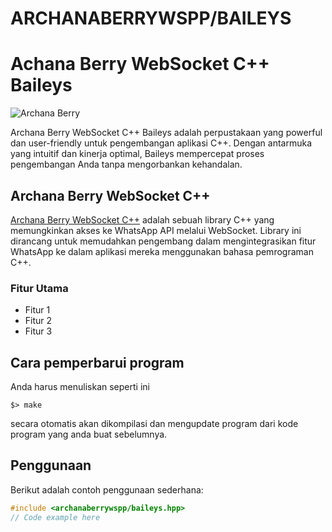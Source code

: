 # ARCHANABERRYWSPP/BAILEYS
# Achana Berry WebSocket C++ Baileys

![Archana Berry](link_gambar_logo.png)

Archana Berry WebSocket C++ Baileys adalah perpustakaan yang powerful dan user-friendly untuk pengembangan aplikasi C++. Dengan antarmuka yang intuitif dan kinerja optimal, Baileys mempercepat proses pengembangan Anda tanpa mengorbankan kehandalan.

## Archana Berry WebSocket C++

[Archana Berry WebSocket C++](link_library) adalah sebuah library C++ yang memungkinkan akses ke WhatsApp API melalui WebSocket. Library ini dirancang untuk memudahkan pengembang dalam mengintegrasikan fitur WhatsApp ke dalam aplikasi mereka menggunakan bahasa pemrograman C++.

### Fitur Utama

- Fitur 1
- Fitur 2
- Fitur 3

## Cara pemperbarui program
Anda harus menuliskan seperti ini
```
$> make
```

secara otomatis akan dikompilasi dan mengupdate program dari kode program yang anda buat sebelumnya.

## Penggunaan

Berikut adalah contoh penggunaan sederhana:

```cpp
#include <archanaberrywspp/baileys.hpp>
// Code example here
